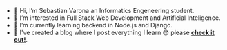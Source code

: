 - 👋 Hi, I’m Sebastian Varona an Informatics Engeneering student.
- 👀 I’m interested in Full Stack Web Development and Artificial Inteligence.
- 🌱 I’m currently learning backend in Node.js and Django.
- 🚀 I've created a blog where I post everything I learn 😎 please **[check it out!](https://crevna.com)**.
<!--- - 💞️ I’m looking to collaborate on ... 
- 📫 How to reach me ... --->

<!---
sebastianvarona/sebastianvarona is a ✨ special ✨ repository because its `README.md` (this file) appears on your GitHub profile.
You can click the Preview link to take a look at your changes.
--->
